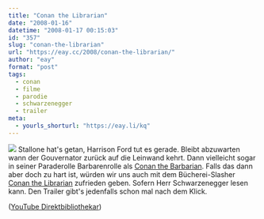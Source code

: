 ```yaml
---
title: "Conan the Librarian"
date: "2008-01-16"
datetime: "2008-01-17 00:15:03"
id: "357"
slug: "conan-the-librarian"
url: "https://eay.cc/2008/conan-the-librarian/"
author: "eay"
format: "post"
tags:
  - conan
  - filme
  - parodie
  - schwarzenegger
  - trailer
meta:
  - yourls_shorturl: "https://eay.li/kq"
---
```


![](/uploads/2008/conanlibrarian.jpg) Stallone hat's getan, Harrison Ford tut es gerade. Bleibt abzuwarten wann der Gouvernator zurück auf die Leinwand kehrt. Dann vielleicht sogar in seiner Paraderolle Barbarenrolle als [Conan the Barbarian](http://en.wikipedia.org/wiki/Conan_the_Barbarian_%28film%29). Falls das dann aber doch zu hart ist, würden wir uns auch mit dem Bücherei-Slasher [Conan the Librarian](http://en.wikipedia.org/wiki/Conan_the_Librarian) zufrieden geben. Sofern Herr Schwarzenegger lesen kann. Den Trailer gibt's jedenfalls schon mal nach dem Klick. 

 ([YouTube Direktbibliothekar](http://www.youtube.com/watch?v=mZHoHaAYHq8))
